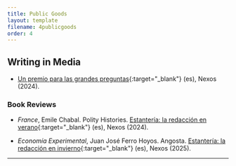 ```yaml
---
title: Public Goods
layout: template
filename: 4publicgoods
order: 4
--- 
```


## Writing in Media 

- [Un premio para las grandes preguntas](https://redaccion.nexos.com.mx/un-premio-para-las-grandes-preguntas/){:target="_blank"} (es), Nexos (2024).

### Book Reviews

- *France*, Emile Chabal. Polity Histories. [Estantería: la redacción en verano](https://redaccion.nexos.com.mx/estanteria-la-redaccion-en-verano/){:target="_blank"} (es), Nexos (2024).

- *Economía Experimental*, Juan José Ferro Hoyos. Angosta. [Estantería: la redacción en invierno](){:target="_blank"} (es), Nexos (2025).

---
